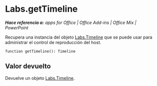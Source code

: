 
# Labs.getTimeline

 _**Hace referencia a:** apps for Office | Office Add-ins | Office Mix | PowerPoint_

Recupera una instancia del objeto [Labs.Timeline](../../reference/office-mix/labs.timeline.md) que se puede usar para administrar el control de reproducción del host.

```
function getTimeline(): Timeline
```


## Valor devuelto

Devuelve un objeto [Labs.Timeline](../../reference/office-mix/labs.timeline.md).

